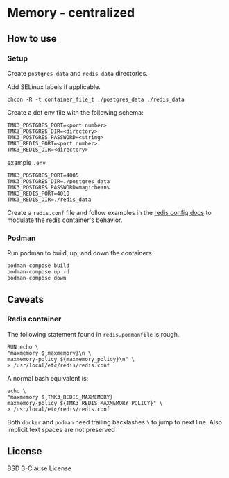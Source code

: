 # Memory - centralized

## How to use

### Setup

Create `postgres_data` and `redis_data` directories.

Add SELinux labels if applicable.

```
chcon -R -t container_file_t ./postgres_data ./redis_data
```

Create a dot env file with the following schema:

```
TMK3_POSTGRES_PORT=<port number>
TMK3_POSTGRES_DIR=<directory>
TMK3_POSTGRES_PASSWORD=<string>
TMK3_REDIS_PORT=<port number>
TMK3_REDIS_DIR=<directory>
```

example `.env`

```
TMK3_POSTGRES_PORT=4005
TMK3_POSTGRES_DIR=./postgres_data
TMK3_POSTGRES_PASSWORD=magicbeans
TMK3_REDIS_PORT=4010
TMK3_REDIS_DIR=./redis_data
```

Create a `redis.conf` file and follow examples in the [redis config docs](https://redis.io/docs/management/config-file/) to modulate the redis container's behavior.

### Podman

Run podman to build, up, and down the containers

```
podman-compose build
podman-compose up -d
podman-compose down
```

## Caveats

### Redis container

The following statement found in `redis.podmanfile` is rough.

```
RUN echo \
"maxmemory ${maxmemory}\n \
maxmemory-policy ${maxmemory_policy}\n" \
> /usr/local/etc/redis/redis.conf
```

A normal bash equivalent is:

```
echo \
"maxmemory ${TMK3_REDIS_MAXMEMORY}
maxmemory-policy ${TMK3_REDIS_MAXMEMORY_POLICY}" \
> /usr/local/etc/redis/redis.conf
```

Both `docker` and `podman` need trailing backlashes `\` to jump to next line. Also implicit text spaces are not preserved

## License

BSD 3-Clause License

